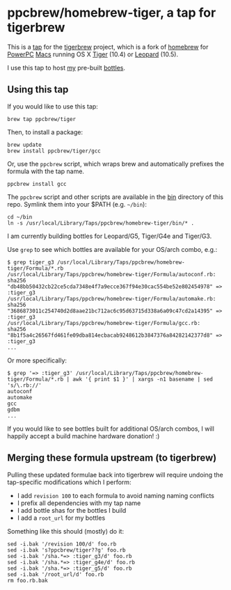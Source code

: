# ppcbrew/homebrew-tiger, a tap for tigerbrew

This is a [tap](https://docs.brew.sh/Taps)
for the [tigerbrew](https://github.com/mistydemeo/tigerbrew) project,
which is a fork of [homebrew](https://brew.sh/)
for [PowerPC](https://en.wikipedia.org/wiki/PowerPC)
[Macs](https://en.wikipedia.org/wiki/Macintosh)
running OS X [Tiger](https://en.wikipedia.org/wiki/Mac_OS_X_Tiger) (10.4)
or [Leopard](https://en.wikipedia.org/wiki/Mac_OS_X_Leopard) (10.5).

I use this tap to host [my](https://jason.pepas.com)
pre-built [bottles](https://docs.brew.sh/Bottles).

## Using this tap

If you would like to use this tap:

```
brew tap ppcbrew/tiger
```

Then, to install a package:

```
brew update
brew install ppcbrew/tiger/gcc
```

Or, use the `ppcbrew` script, which wraps brew and automatically prefixes the formula with the tap name.

```
ppcbrew install gcc
```

The `ppcbrew` script and other scripts are available in the
[bin](https://github.com/ppcbrew/homebrew-tiger/tree/master/bin) directory of this repo.
Symlink them into your $PATH (e.g. `~/bin`):

```
cd ~/bin
ln -s /usr/local/Library/Taps/ppcbrew/homebrew-tiger/bin/* .
```

I am currently building bottles for Leopard/G5, Tiger/G4e and Tiger/G3.

Use `grep` to see which bottles are available for your OS/arch combo, e.g.:

```
$ grep tiger_g3 /usr/local/Library/Taps/ppcbrew/homebrew-tiger/Formula/*.rb
/usr/local/Library/Taps/ppcbrew/homebrew-tiger/Formula/autoconf.rb:    sha256 "db48bb50432cb22ce5cda7348e4f7a9ecce367f94e30cac554be52e802454978" => :tiger_g3
/usr/local/Library/Taps/ppcbrew/homebrew-tiger/Formula/automake.rb:    sha256 "3686873011c254740d2d8aae21bc712ac6c95d63715d338a6a09c47cd2a14395" => :tiger_g3
/usr/local/Library/Taps/ppcbrew/homebrew-tiger/Formula/gcc.rb:    sha256 "8b1f5a4c26567fd461fe09dba814ecbacab9248612b3847376a84282142377d8" => :tiger_g3
...
```

Or more specifically:

```
$ grep '=> :tiger_g3' /usr/local/Library/Taps/ppcbrew/homebrew-tiger/Formula/*.rb | awk '{ print $1 }' | xargs -n1 basename | sed 's/\.rb://'
autoconf
automake
gcc
gdbm
...
```

If you would like to see bottles built for additional OS/arch combos,
I will happily accept a build machine hardware donation! :)


## Merging these formula upstream (to tigerbrew)

Pulling these updated formulae back into tigerbrew will require undoing the tap-specific modifications which I perform:
- I add `revision 100` to each formula to avoid naming naming conflicts
- I prefix all dependencies with my tap name
- I add bottle shas for the bottles I build
- I add a `root_url` for my bottles

Something like this should (mostly) do it:

```
sed -i.bak '/revision 100/d' foo.rb
sed -i.bak 's?ppcbrew/tiger??g' foo.rb
sed -i.bak '/sha.*=> :tiger_g3/d' foo.rb
sed -i.bak '/sha.*=> :tiger_g4e/d' foo.rb
sed -i.bak '/sha.*=> :tiger_g5/d' foo.rb
sed -i.bak '/root_url/d' foo.rb
rm foo.rb.bak
```
